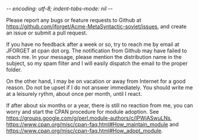 -*- encoding: utf-8; indent-tabs-mode: nil -*-

Please   report  any   bugs   or  feature   requests   to  Github   at
<https://github.com/jforget/Acme-MetaSyntactic-soviet/issues>,     and
create an issue or submit a pull request.

If you have no  feedback after a week or so, try to  reach me by email
at JFORGET  at cpan  dot org.  The notification  from Github  may have
failed to reach  me. In your message, please  mention the distribution
name in the subject, so my spam  filter and I will easily dispatch the
email to the proper folder.

On the other  hand, I may be  on vacation or away from  Internet for a
good  reason. Do  not be  upset if  I do  not answer  immediately. You
should write  me at a leisurely  rythm, about once per  month, until I
react.

If after about six  months or a year, there is  still no reaction from
me, you can worry and start the CPAN procedure for module adoption.
See <https://groups.google.com/g/perl.module-authors/c/IPWjASwuLNs>,
<https://www.cpan.org/misc/cpan-faq.html#How_maintain_module>
and <https://www.cpan.org/misc/cpan-faq.html#How_adopt_module>.

